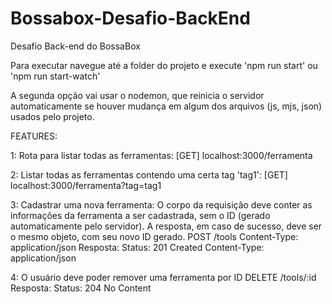# Bossabox-Desafio-BackEnd
 Desafio Back-end do BossaBox

Para executar navegue até a folder do projeto e execute
'npm run start'
ou
'npm run start-watch'

A segunda opção vai usar o nodemon, que reinicia o servidor automaticamente se houver mudança em algum dos arquivos (js, mjs, json) usados pelo projeto.

FEATURES:

1: Rota para listar todas as ferramentas:
[GET] localhost:3000/ferramenta

2: Listar todas as ferramentas contendo uma certa tag 'tag1':
[GET] localhost:3000/ferramenta?tag=tag1

3: Cadastrar uma nova ferramenta:
O corpo da requisição deve conter as informações da ferramenta a ser cadastrada, sem o ID (gerado automaticamente pelo servidor). A resposta, em caso de sucesso, deve ser o mesmo objeto, com seu novo ID gerado.
POST /tools Content-Type: application/json 
Resposta:
Status: 201 Created
Content-Type: application/json

4: O usuário deve poder remover uma ferramenta por ID
DELETE /tools/:id
Resposta:
Status: 204 No Content 